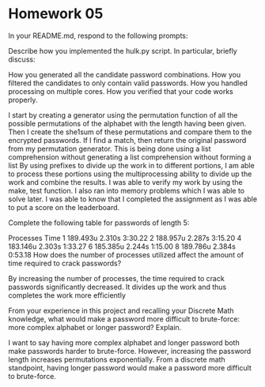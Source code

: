 Homework 05
===========
In your README.md, respond to the following prompts:

Describe how you implemented the hulk.py script. In particular, briefly discuss:

How you generated all the candidate password combinations.
How you filtered the candidates to only contain valid passwords.
How you handled processing on multiple cores.
How you verified that your code works properly.

I start by creating a generator using the permutation function of all the possible permutations
of the alphabet with the length having been given. Then I create the she1sum of these
permutations and compare them to the encrypted passwords. If I find a match, then return
the original password from my permutation generator. This is being done using a
list comprehension without generating a list comprehension without forming a list
By using prefixes to divide up the work in to different portions, I am able to process these portions using the multiprocessing ability to divide up the work and combine the results. I was able to verify my
work by using the make, test function. I also ran into memory problems which
I was able to solve later. I was able to know that I completed the assignment
as I was able to put a score on the leaderboard.



Complete the following table for passwords of length 5:

Processes	Time
1 189.493u 2.310s 3:30.22
2 188.957u 2.287s 3:15.20
4 183.146u 2.303s 1:33.27
6 185.385u 2.244s 1:15.00
8 189.786u 2.384s 0:53.18
How does the number of processes utilized affect the amount of time required to crack passwords?

By increasing the number of processes, the time required to crack passwords significantly
decreased. It divides up the work and thus completes the work more efficiently

From your experience in this project and recalling your Discrete Math knowledge, what would make a password more difficult to brute-force: more complex alphabet or longer password? Explain.

I want to say having more complex alphabet and longer password both make passwords
harder to brute-force. However, increasing the password length increases permutations
exponentially. From a discrete math standpoint, having longer password would
make a password more difficult to brute-force.
